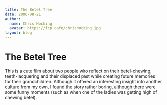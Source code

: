 ```yaml
---
title: The Betel Tree
date: 2006-08-21
author:
  name: Chris Hocking
  avatar: https://fcp.cafe/chrishocking.jpg
layout: blog
---
```

# The Betel Tree

This is a cute film about two people who reflect on their betel-chewing, teeth-lacquering and their displaced past while creating future memories for their grandchildren. Although it offered an interesting insight into another culture from my own, I found the story rather boring, although there were some funny moments (such as when one of the ladies was getting high of chewing betel).